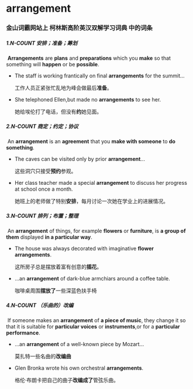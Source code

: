 # arrangement

### 金山词霸网站上 柯林斯高阶英汉双解学习词典 中的词条

##### 1.N-COUNT 安排；准备；筹划

​	**Arrangements** are **plans** and **preparations** which you **make** so that something will **happen** or be **possible**.

- The staff is working frantically on final **arrangements** for the summit...

  工作人员正紧张忙乱地为峰会做最后**准备**。

- She telephoned Ellen,but made no **arrangements** to see her.

  她给埃伦打了电话，但没有**约**她见面。

##### 2.N-COUNT 商定；约定；协议

​	An **arrangement** is an **agreement** that you **make with someone** to **do something**.

- The caves can be visited only by prior **arrangement**...

  这些洞穴只接受**预约**参观。

- Her class teacher made a special **arrangement** to discuss her progress at school once a month.

  她班上的老师做了特别**安排**，每月讨论一次她在学业上的进展情况。

##### 3.N-COUNT 排列；布置；整理

​	An **arrangement** of things, for example **flowers** or **furniture**, is **a group of them** displayed **in a particular way**.

- The house was always decorated with imaginative **flower arrangements**.

  这所房子总是摆放着富有创意的**插花**。

- ...an **arrangement** of dark-blue armchiars around a coffee table.

  咖啡桌周围**摆放了**一些深蓝色扶手椅

##### 4.N-COUNT （乐曲的）改编

​	If someone makes an **arrangement** of **a piece of music**, they change it so that it is suitable for **particular voices** or **instruments**,or for a **particular performance**.

- ...an **arrangement** of a well-known piece by Mozart...

  莫扎特一些名曲的**改编曲**

- Glen Bronka wrote his own orchestral **arrangements**.

  格伦·布朗卡把自己的曲子**改编成了**管弦乐曲。